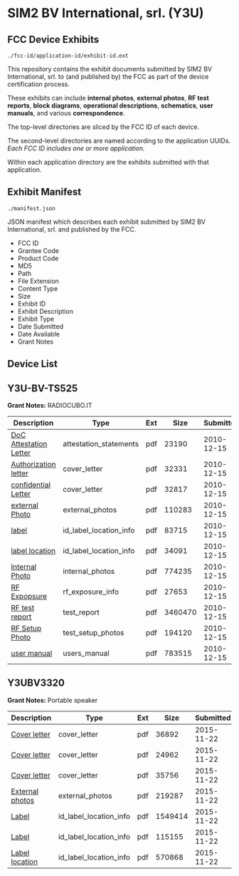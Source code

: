 # SIM2 BV International, srl. (Y3U)
## FCC Device Exhibits

```
./fcc-id/application-id/exhibit-id.ext
```

This repository contains the exhibit documents submitted by SIM2 BV International, srl. to (and published by) the FCC as part of the device certification process.

These exhibits can include **internal photos**, **external photos**, **RF test reports**, **block diagrams**, **operational descriptions**, **schematics**, **user manuals**, and various **correspondence**.

The top-level directories are sliced by the FCC ID of each device.

The second-level directories are named according to the application UUIDs. *Each FCC ID includes one or more application.*

Within each application directory are the exhibits submitted with that application. 

## Exhibit Manifest

```
./manifest.json
```

JSON manifest which describes each exhibit submitted by SIM2 BV International, srl. and published by the FCC.

- FCC ID
- Grantee Code
- Product Code
- MD5
- Path
- File Extension
- Content Type
- Size
- Exhibit ID
- Exhibit Description
- Exhibit Type
- Date Submitted
- Date Available
- Grant Notes

## Device List
## Y3U-BV-TS525
**Grant Notes:** RADIOCUBO.IT

| Description | Type | Ext | Size | Submitted | Available |
| ----------- | ---- | --- | ---- | --------- | --------- |
| [DoC Attestation Letter](Y3U-BV-TS525/4eaadd208de821e0c5a7a5d42ee3d40d/1391342.pdf) | attestation_statements | pdf | 23190 | 2010-12-15 | 2010-12-15 |
| [Authorization letter](Y3U-BV-TS525/4eaadd208de821e0c5a7a5d42ee3d40d/1391340.pdf) | cover_letter | pdf | 32331 | 2010-12-15 | 2010-12-15 |
| [confidential Letter](Y3U-BV-TS525/4eaadd208de821e0c5a7a5d42ee3d40d/1391341.pdf) | cover_letter | pdf | 32817 | 2010-12-15 | 2010-12-15 |
| [external Photo](Y3U-BV-TS525/4eaadd208de821e0c5a7a5d42ee3d40d/1391346.pdf) | external_photos | pdf | 110283 | 2010-12-15 | 2010-12-15 |
| [label](Y3U-BV-TS525/4eaadd208de821e0c5a7a5d42ee3d40d/1391347.pdf) | id_label_location_info | pdf | 83715 | 2010-12-15 | 2010-12-15 |
| [label location](Y3U-BV-TS525/4eaadd208de821e0c5a7a5d42ee3d40d/1391348.pdf) | id_label_location_info | pdf | 34091 | 2010-12-15 | 2010-12-15 |
| [Internal Photo](Y3U-BV-TS525/4eaadd208de821e0c5a7a5d42ee3d40d/1391349.pdf) | internal_photos | pdf | 774235 | 2010-12-15 | 2010-12-15 |
| [RF Expopsure](Y3U-BV-TS525/4eaadd208de821e0c5a7a5d42ee3d40d/1391350.pdf) | rf_exposure_info | pdf | 27653 | 2010-12-15 | 2010-12-15 |
| [RF test report](Y3U-BV-TS525/4eaadd208de821e0c5a7a5d42ee3d40d/1391351.pdf) | test_report | pdf | 3460470 | 2010-12-15 | 2010-12-15 |
| [RF Setup Photo](Y3U-BV-TS525/4eaadd208de821e0c5a7a5d42ee3d40d/1391352.pdf) | test_setup_photos | pdf | 194120 | 2010-12-15 | 2010-12-15 |
| [user manual](Y3U-BV-TS525/4eaadd208de821e0c5a7a5d42ee3d40d/1391353.pdf) | users_manual | pdf | 783515 | 2010-12-15 | 2010-12-15 |
## Y3UBV3320
**Grant Notes:** Portable speaker

| Description | Type | Ext | Size | Submitted | Available |
| ----------- | ---- | --- | ---- | --------- | --------- |
| [Cover letter](Y3UBV3320/760cb1eca3f3f6eeededd5a66a0cc58f/2818249.pdf) | cover_letter | pdf | 36892 | 2015-11-22 | 2015-11-22 |
| [Cover letter](Y3UBV3320/760cb1eca3f3f6eeededd5a66a0cc58f/2818250.pdf) | cover_letter | pdf | 24962 | 2015-11-22 | 2015-11-22 |
| [Cover letter](Y3UBV3320/760cb1eca3f3f6eeededd5a66a0cc58f/2818251.pdf) | cover_letter | pdf | 35756 | 2015-11-22 | 2015-11-22 |
| [External photos](Y3UBV3320/760cb1eca3f3f6eeededd5a66a0cc58f/2763045.pdf) | external_photos | pdf | 219287 | 2015-11-22 | 2015-11-22 |
| [Label](Y3UBV3320/760cb1eca3f3f6eeededd5a66a0cc58f/2818253.pdf) | id_label_location_info | pdf | 1549414 | 2015-11-22 | 2015-11-22 |
| [Label](Y3UBV3320/760cb1eca3f3f6eeededd5a66a0cc58f/2818254.pdf) | id_label_location_info | pdf | 115155 | 2015-11-22 | 2015-11-22 |
| [Label location](Y3UBV3320/760cb1eca3f3f6eeededd5a66a0cc58f/2818255.pdf) | id_label_location_info | pdf | 570868 | 2015-11-22 | 2015-11-22 |
